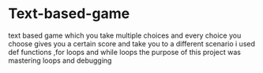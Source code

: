 # Text-based-game
  text based game which you take multiple choices and every choice you choose gives you a certain score and take you to a different scenario
  i used def functions ,for loops and while loops 
  the purpose of this project was mastering loops and debugging
